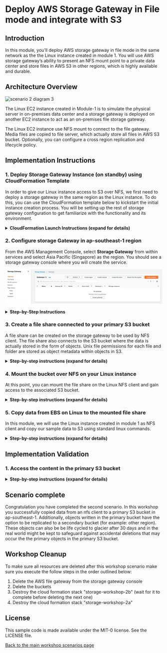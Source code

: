 # Deploy AWS Storage Gateway in File mode and integrate with S3

## Introduction

In this module, you’ll deploy AWS storage gateway in file mode in the same network as the the Linux instance created in module 1.  You will use AWS storage gateway’s ability to present an NFS mount point to a private data center and store files in AWS S3 in other regions, which is highly available and durable.

## Architecture Overview

![scenario 2 diagram 3](../../images/scenario-2-diagram-3.png)

The Linux EC2 instance created in Module-1 is to simulate the physical server in on-premises data center and a storage gateway is deployed on another EC2 instance to act as an on-premises file storage gateway.

The Linux EC2 instance use NFS mount to connect to the file gateway.  Media files are copied to file server, which actually store all files in AWS S3 bucket. Optionally, you can configure a cross region replication and lifecycle policy.

## Implementation Instructions

### 1. Deploy Storage Gateway Instance (on standby) using CloudFormation Template

In order to give our Linux instance access to S3 over NFS, we first need to deploy a storage gateway in the same region as the Linux instance. To do this, you can use the CloudFormation template below to kickstart the initial instance creation process. You will be setting up the rest of storage gateway configuration to get familiarize with the functionality and its environment.

<details>
<summary><strong>CloudFormation Launch Instructions (expand for details)</strong></summary><p>

1.	Right click the **Launch Stack** link below and "open in new tab"

Region| Launch
------|-----
Asia Pacific (Singapore) | [![Launch Module 2 in ap-southeast-1](http://docs.aws.amazon.com/AWSCloudFormation/latest/UserGuide/images/cloudformation-launch-stack-button.png)](https://console.aws.amazon.com/cloudformation/home?region=ap-southeast-1#/stacks/new?stackName=storage-workshop-2b&templateURL=https://felixcfn.s3.eu-west-1.amazonaws.com/scenario2-step2-migrate-FGW1-FR.json)

2.  Click **Next** on the Select Template page.
3.	Select the VPC and subnet where the Linux instance was created in Module-1
4.	Select the security group that start with "storage-workshop-2a-linux1SecurityGroup" (This will allow the Linux instance network access to the storage gateway instance)
5.	Click **Next**.
  
  ![scenario-2-module-2-cf-options](../../images/scenario-2-module-2-cf-options.png)

6.	Click **Next** Again. (skipping "Configure stack options" section, leaving all configuration in this section as default)

  ![scenario2-module2-002](../../images/scenario2-module2-002.png)
  
7.	On the Review page, check the box to acknowledge that CloudFormation will create IAM resources and click **Create Stack**.

  ![scenario2-module2-ack](../../images/scenario2-module2-ack.png)
  
Once the CloudFormation stack shows a status of CREATE_COMPLETE, you are ready to move on to the next step2

Note: it may take some time for the gateway to activate. You can see the activation status of the gateway in the Name of the EC2 instance in ap-southeast-1

</p></details>

### 2. Configure storage Gateway in ap-southeast-1 region

From the AWS Management Console, select **Storage Gateway** from within services and select Asia Pacific (Singapore) as the region. You should see a storage gateway console where you will create the service.

![scenario2-module2-fgw1](../../images/scenario2-module2-fgw1.png)

<details>
<summary><strong>Step-by-Step Instructions</strong></summary><p>

- From Storage Gateway console, choose **Gateway** from left sidebar, then click on **Create gateway**
  
  ![scenario2-module2-fgw2](../../images/scenario2-module2-fgw2.png)
  
- **Set up Gateway** - choose desirable Gateway name.
  
  ![scenario2-module2-fgw-1-create1](../../images/scenario2-module2-fgw-1-create1.png)
  
- **Gateway options** - Choose Amazon S3 File Gateway as you want to deploy the Storage Gateway as the core backup service.
  
  ![scenario2-module2-fgw-1-gwoptions](../../images/scenario2-module2-fgw-1-gwoptions.png)

- **Platform options** - choose **Amazon EC2** as the platform of choice, functioning as the file geiifccuhckateway instance.
  In this case, we have created the EC2 instance from the CloudFormation template to simulate the storage gateway to be running on Amazon EC2. in actual production environment, you have the option to deploy this from VMware ESXi, Microsoft Hyper-V, Linux KVM, or hardware appliance, based on your actual requirements and objective.
  
- Acknowledge the steps information that you are able to access the EC2 instance, then click on **Next**
  
  ![scenario2-module2-fgw-1-ack](../../images/scenario2-module2-fgw-1-ack.png)

- **Connect to AWS** - Choose **Publicly accessible** as the service endpoint type, as we want to access it in the closed-lab environment. In actual production environment, you have the option to use VPC hosted service endpoint as the choice. 
  
- **Gateway connection options** - choose IP address as the connection options, since we need to access the storage gateway in this environment from the public IP. In actual production environment, you have the option to connect using activation key which can be retrieved by accessing the private IP address.
  
- Enter the public IP address of File Gateway instance. This can be retrieved from the EC2 console under Details section. Click on **Next** once done entering.
  
  ![scenario2-module2-fgw-2-connect](../../images/scenario2-module2-fgw-2-connect.png)
  
- **Review and Activate** - Storage Gateway will now attempt to establish connection to the assigned EC2 instance. Review the information captured, and then click **Next**
  
  ![scenario2-module2-fgw-3-activate](../../images/scenario2-module2-fgw-3-activate.png)

- At this point, storage gateway will proceed with detecting and configuring cache storage. The recommended minimum capacity for cache is 150 GiB, as indicated. Allocate this storage as **Cache** from the dropdown box.
  
  Choose *Create a new log group* under **CloudWatch log group** configuration section.

  ![scenario2-module2-fgw-4-config1](../../images/scenario2-module2-fgw-4-config1.png)
  
  Under CloudWatch alarms, choose as **Deactivated alarm**.
  Review the config, then click **Configure**
  
  ![scenario2-module2-fgw-4-config2](../../images/scenario2-module2-fgw-4-config2.png)
  
  Back to the Storage Gateway console, File Storage Gateway is now created and running.
  
  ![scenario2-module2-fgw-running](../../images/scenario2-module2-fgw-running.png)
  
</p></details>

### 3. Create a file share connected to your primary S3 bucket

A file share can be created on the storage gateway to be used by NFS client. The file share also connects to the S3 bucket where the data is actually stored in the form of objects. Unix file permissions for each file and folder are stored as object metadata within objects in S3.

<details>
<summary><strong>Step-by-step instructions (expand for details)</strong></summary><p>

-	Select the gateway you created earlier, then click **Create file share**.
  
  ![fs1](../../images/fs1.png)

-	Select the gateway that you created earlier from dropdown box, choose “S3 bucket name” as the Amazon S3 location. Then, fill in Amazon S3 bucket name field with the S3 bucket name that you created earlier (leave optional S3 prefix empty for now).

- Choose AWS region as **Asia Pacific (Singapore) ap-southeast-1“ from the dropdown box.

- Under *File share name*, leave as default.

  ![fs2](../../images/fs2.png)

- Leave rest of configuration section as default - *untick* Private Link for S3, Access Objects with *NFS*, *Deactivate logging* for Audit logs, *None* for automated cache refresh from S3, *None* for File upload notification

  ![fs3](../../images/fs3.png)

- On Amazon S3 storage settings, keep as default, then click *Next*
  
  ![fs4](../../images/fs4.png)
  
- In *File access settings* - enter ‘0.0.0.0/0’ as the Allowed clients, remember this is good only for the workshop duration. In actual production environment, you need to specify the object addresses.
  
  ![fs5](../../images/fs5.png)
  
- Keep the rest settings as default, then click on *Next*
  
  ![fs6](../../images/fs6.png)
  
- Review config, then click on *Next*
- Validate File Shares have been created, as below illustrated from console.
  
  ![fs7](../../images/fs7.png)
  
After your file share is created, you can select the share see your file share settings in the file share Details pane at the bottom of the console.
</p></details>

### 4. Mount the bucket over NFS on your Linux instance

At this point, you can mount the file share on the Linux NFS client and gain access to the associated S3 bucket.

<details>
<summary><strong>Step-by-step instructions (expand for details)</strong></summary><p>

1.	SSH into the Linux Instance created in module 1
2.	Create the directory that will contain the NSF shared files

`sudo mkdir -p /mnt/nfs/s3`

3.	Mount your file share, the mount command can be found from

`# sudo mount -t nfs -o nolock [Your gateway VM IP address]:/[mount path on your client] [MountPath]`

Example
`sudo mount -t nfs -o nolock 172.31.10.98:/my-storage-workshop-bucket1 /mnt/nfs/s3`

4.	Check the directory has been mounted using df or mount command

```
df –h
mount
```

Example output:

```
[ec2-user@ip-172-31-11-236 data]$ df -h
Filesystem                                 Size  Used Avail Use% Mounted on
devtmpfs                                   488M   60K  488M   1% /dev
tmpfs                                      497M     0  497M   0% /dev/shm
/dev/xvda1                                 7.8G  1.1G  6.7G  14% /
172.31.10.98:/my-storage-workshop-bucket1  8.0E     0  8.0E   0% /mnt/nfs/s3
```

</p></details>

### 5. Copy data from EBS on Linux to the mounted file share
In this module, we will use the Linux instance created in module 1 as NFS client and copy our sample data to S3 using standard linux commands.

<details>
<summary><strong>Step-by-step instructions (expand for details)</strong></summary><p>

1. In Linux test instance, copy media file to file gateway

```
cd /media/data/
cp -v *.jpg /mnt/nfs/s3/
```
</p></details>

## Implementation Validation
### 1. Access the content in the primary S3 bucket

<details>
<summary><strong>Step-by-step instructions (expand for details)</strong></summary><p>

- In the Amazon S3 management console, navigate to your primary bucket and check to see that the 200 images files are stored as objects within.

![fs8](../../images/fs8.png)
</p></details>

## Scenario complete

Congratulation you have completed the second scenario. In this workshop you successfully copied data from an nfs client to a primary S3 bucket in ap-southeast-1. Additionally, objects written in the primary bucket have the option to be replicated to a secondary bucket (for example: other region). These objects can also be be life cycled to glacier after 30 days and in the real world might be kept to safeguard against accidental deletions that may occur the the primary objects in the primary S3 bucket.

## Workshop Cleanup

To make sure all resources are deleted after this workshop scenario make sure you execute the follow steps in the order outlined below:

1. Delete the AWS file gateway from the storage gateway console
2. Delete the buckets
3. Destroy the cloud formation stack "storage-workshop-2b" (wait for it to complete before deleting the next one)
4. Destroy the cloud formation stack "storage-workshop-2a"

## License

This sample code is made available under the MIT-0 license. See the LICENSE file.

[Back to the main workshop scenarios page](../../README.md)

